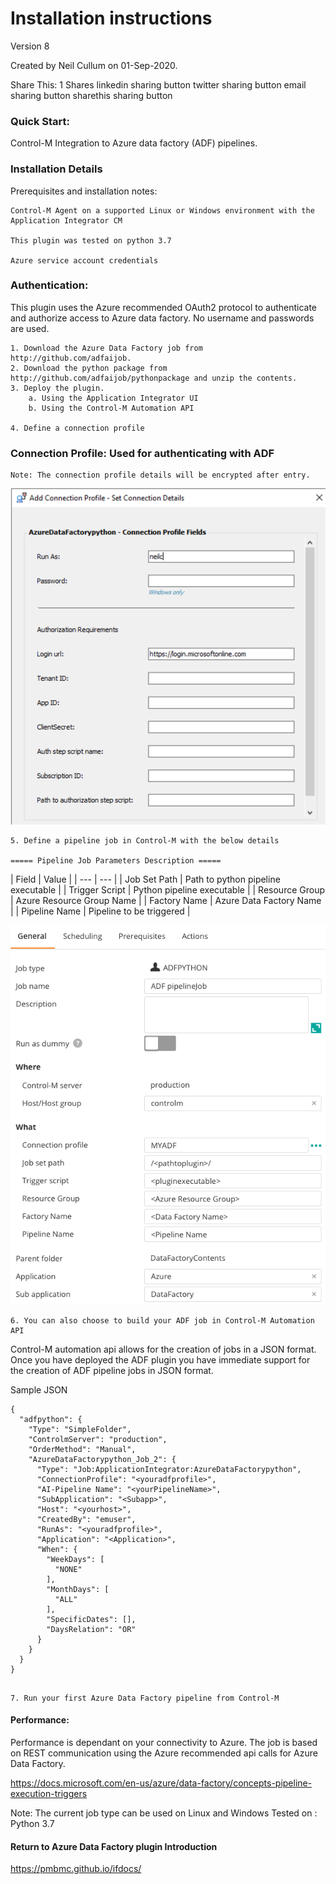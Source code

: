 # Installation instructions 
Version 8

Created by Neil Cullum on 01-Sep-2020.

Share This:
1
Shares
linkedin sharing button twitter sharing button email sharing button sharethis sharing button

 
### Quick Start:
Control-M Integration to Azure data factory (ADF) pipelines.
 
### Installation Details

Prerequisites and installation notes:
 
    Control-M Agent on a supported Linux or Windows environment with the Application Integrator CM

    This plugin was tested on python 3.7

    Azure service account credentials
  
### Authentication:
This plugin uses the Azure recommended OAuth2 protocol to authenticate and authorize access to Azure data factory.
No username and passwords are used.

   
    1. Download the Azure Data Factory job from http://github.com/adfaijob.
    2. Download the python package from http://github.com/adfaijob/pythonpackage and unzip the contents.
    3. Deploy the plugin.
        a. Using the Application Integrator UI
        b. Using the Control-M Automation API     
    
    4. Define a connection profile

### Connection Profile: Used for authenticating with ADF
    Note: The connection profile details will be encrypted after entry.

![connectionprofile](./images/datafactconnprofimage.png)

    5. Define a pipeline job in Control-M with the below details
    
    ===== Pipeline Job Parameters Description =====

| Field | Value |
    | --- | --- |
    | Job Set Path | Path to python pipeline executable |
    | Trigger Script | Python pipeline executable |
    | Resource Group | Azure Resource Group Name |
    | Factory Name | Azure Data Factory Name |
    | Pipeline Name | Pipeline to be triggered |
 
![jobfields](./images/adfjobfields.png)

    6. You can also choose to build your ADF job in Control-M Automation API

Control-M automation api allows for the creation of jobs in a JSON format.
Once you have deployed the ADF plugin you have immediate support for the creation of ADF pipeline
jobs in JSON format.

Sample JSON

```
{
  "adfpython": {
    "Type": "SimpleFolder",
    "ControlmServer": "production",
    "OrderMethod": "Manual",
    "AzureDataFactorypython_Job_2": {
      "Type": "Job:ApplicationIntegrator:AzureDataFactorypython",
      "ConnectionProfile": "<youradfprofile>",
      "AI-Pipeline Name": "<yourPipelineName>",
      "SubApplication": "<Subapp>",
      "Host": "<yourhost>",
      "CreatedBy": "emuser",
      "RunAs": "<youradfprofile>",
      "Application": "<Application>",
      "When": {
        "WeekDays": [
          "NONE"
        ],
        "MonthDays": [
          "ALL"
        ],
        "SpecificDates": [],
        "DaysRelation": "OR"
      }
    }
  }
}


```

    
    
    7. Run your first Azure Data Factory pipeline from Control-M

#### Performance:
Performance is dependant on your connectivity to Azure. The job is based on REST communication using the Azure
recommended api calls for Azure Data Factory.

https://docs.microsoft.com/en-us/azure/data-factory/concepts-pipeline-execution-triggers

Note:
    The current job type can be used on Linux and Windows
    Tested on : Python 3.7
 
 #### Return to Azure Data Factory plugin Introduction

https://pmbmc.github.io/ifdocs/

